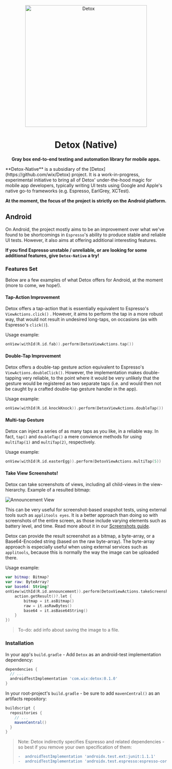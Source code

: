 <p align="center">
	<img alt="Detox" width=380 src="https://raw.githubusercontent.com/wix/Detox/master/docs/img/DetoxLogo.png"/>
</p>
<h1 align="center">
  Detox (Native)
</h1>
<p align="center">
  <b>Gray box end-to-end testing and automation library for mobile apps.</b>
</p>
**Detox-Native** is a subsidiary of the [Detox](https://github.com/wix/Detox) project. It is a work-in-progress, experimental initiative to bring all of Detox' under-the-hood magic for mobile app developers, typically writing UI tests using Google and Apple's native go-to frameworks (e.g. Espresso, EarlGrey, XCTest).

**At the moment, the focus of the project is strictly on the Android platform.**

## Android

On Android, the project mostly aims to be an improvement over what we've found to be shortcomings in `Espresso`'s ability to produce stable and reliable UI tests. However, it also aims at offering additional interesting features.

**If you find Espresso unstable / unreliable, or are looking for some additional features, give `Detox-Native` a try!**

### Features Set

Below are a few examples of what Detox offers for Android, at the moment (more to come, we hope!).

#### Tap-Action Improvement

Detox offers a tap-action that is essentially equivalent to Espresso's `ViewActions.click()` . However, it aims to perform the tap in a more robust way, that would not result in undesired long-taps, on occasions (as with Espresso's `click()`).

Usage example:

```kotlin
onView(withId(R.id.fab)).perform(DetoxViewActions.tap())
```

#### Double-Tap Improvement

Detox offers a double-tap gesture action equivalent to Espresso's `ViewActions.doubleClick()`. However, the implementation makes double-tapping very reliable, to the point where it would be very unlikely that the gesture would be registered as two separate taps (i.e. and would then not be caught by a crafted double-tap gesture handler in the app).

Usage example:

```kotlin
onView(withId(R.id.knockKnock)).perform(DetoxViewActions.doubleTap())
```

#### Multi-tap Gesture

Detox can inject a series of as many taps as you like, in a reliable way. In fact, `tap()` and `doubleTap()` a mere convience methods for using `multiTap(1)` and `multiTap(2)`, respectively.

Usage example:

```kotlin
onView(withId(R.id.easterEgg)).perform(DetoxViewActions.multiTap(5))
```

#### Take View Screenshots!

Detox can take screenshots of views, including all child-views in the view-hierarchy. Example of a resulted bitmap:

![Announcement View](../../docs/img/element-screenshot-view.png)

This can be very useful for screenshot-based snapshot tests, using external tools such as `applitools eyes`. It is a better approach than doing so with screenshots of the entire screen, as those include varying elements such as battery level, and time. Read more about it in our [Screenshots guide](../../docs/APIRef.Screenshots.md#element-level-screenshots-android-only).

Detox can provide the result screenshot as a bitmap, a byte-array, or a Base64-Encoded string (based on the raw byte-array). The byte-array approach is especially useful when using external services such as `applitools`, because this is normally the way the image can be uploaded there.

Usage example:

```kotlin
var bitmap: Bitmap?
var raw: ByteArray?
var base64: String?
onView(withId(R.id.announcement)).perform(DetoxViewActions.takeScreenshot().also { action ->
	action.getResult()?.let {
		bitmap = it.asBitmap()
		raw = it.asRawBytes()
		base64 = it.asBase64String()
	}
})
```

> To-do: add info about saving the image to a file.

### Installation

In your app's `build.gradle` - Add `Detox` as an android-test implementation dependency:

```groovy
dependencies {
  // ...  
  androidTestImplementation 'com.wix:detox:0.1.0'
}
```

In your root-project's `build.gradle` - be sure to add `mavenCentral()` as an artifacts repository:

```groovy
buildscript {
  repositories {
    // ...
    mavenCentral()
  }
}
```



> Note: Detox indirectly specifies Espresso and related dependencies - so best if you remove your own specification of them:
>
> ```diff
> -  androidTestImplementation 'androidx.test.ext:junit:1.1.1'
> -  androidTestImplementation 'androidx.test.espresso:espresso-core:3.2.0
> ```

